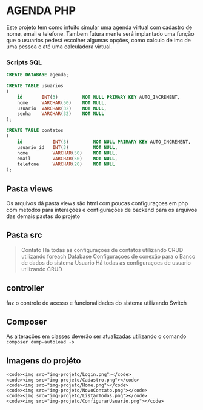# AGENDA PHP
Este projeto tem como intuito simular uma agenda virtual com cadastro de nome, email e telefone.
Tambem futura mente será implantado uma função que o usuarios pederá escolher algumas opções, como calculo de imc de uma pessoa e até uma calculadora virtual. 

### Scripts SQL

```sql
CREATE DATABASE agenda;

CREATE TABLE usuarios
(
    id       INT(3)         NOT NULL PRIMARY KEY AUTO_INCREMENT,
    nome     VARCHAR(50)    NOT NULL,
    usuario  VARCHAR(32)    NOT NULL,
    senha    VARCHAR(32)    NOT NULL
);

CREATE TABLE contatos
(
    id           INT(3)         NOT NULL PRIMARY KEY AUTO_INCREMENT,
    usuario_id   INT(3)         NOT NULL,
    nome         VARCHAR(50)    NOT NULL,
    email        VARCHAR(50)    NOT NULL,
    telefone     VARCHAR(20)    NOT NULL
);
```
## Pasta views

Os arquivos dá pasta views são html com poucas configuraçoes em php com metodos para interações e configurações de backend para os arquivos das demais pastas do projeto

## Pasta src

 >Contato
  Há todas as configuraçoes de contatos utilizando CRUD utilizando foreach
 >Database
  Configuraçoes de conexão para o Banco de dados do sistema
 >Usuario
 Há todas as configuraçoes de usuario utilizando CRUD

## controller

  faz o controle de acesso e funcionalidades do sistema utilizando Switch

## Composer

As alterações em classes deverão ser atualizadas utilizando o comando <code>composer dump-autoload -o</code>

## Imagens do projéto
```img
<code><img src="img-projeto/Login.png"></code>
<code><img src="img-projeto/Cadastro.png"></code>
<code><img src="img-projeto/Home.png"></code>
<code><img src="img-projeto/NovoContato.png"></code>
<code><img src="img-projeto/ListarTodos.png"></code>
<code><img src="img-projeto/ConfigurarUsuario.png"></code>
```
